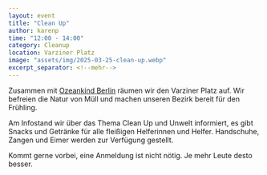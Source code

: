 ```yaml
---
layout: event
title: "Clean Up"
author: karenp
time: "12:00 - 14:00"
category: Cleanup
location: Varziner Platz
image: "assets/img/2025-03-25-clean-up.webp"
excerpt_separator: <!--mehr-->
---
```


Zusammen mit [Ozeankind Berlin](https://www.instagram.com/ozeankind_berlin?igsh=YXltYXF5ZWJwemdn)
räumen wir den Varziner Platz auf.<!--mehr--> Wir befreien die Natur von Müll
und machen unseren Bezirk bereit für den Frühling.

Am Infostand wir über das Thema Clean Up und Unwelt informiert, es gibt Snacks
und Getränke für alle fleißigen Helferinnen und Helfer. Handschuhe, Zangen und
Eimer werden zur Verfügung gestellt.

Kommt gerne vorbei, eine Anmeldung ist nicht nötig. Je mehr Leute desto besser.
